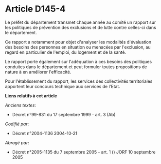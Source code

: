 # Article D145-4

Le préfet du département transmet chaque année au comité un rapport sur les politiques de prévention des exclusions et de
lutte contre celles-ci dans le département.

Ce rapport a notamment pour objet d'analyser les modalités d'évaluation des besoins des personnes en situation ou menacées
par l'exclusion, au regard en particulier de l'emploi, du logement et de la santé.

Le rapport porte également sur l'adéquation à ces besoins des politiques conduites dans le département et peut formuler
toutes propositions de nature à en améliorer l'efficacité.

Pour l'établissement du rapport, les services des collectivités territoriales apportent leur concours technique aux services
de l'Etat.

**Liens relatifs à cet article**

_Anciens textes_:

  - Décret n°99-831 du 17 septembre 1999 - art. 3 (Ab)

_Codifié par_:

  - Décret n°2004-1136 2004-10-21

_Abrogé par_:

  - Décret n°2005-1135 du 7 septembre 2005 - art. 1 () JORF 10 septembre 2005
